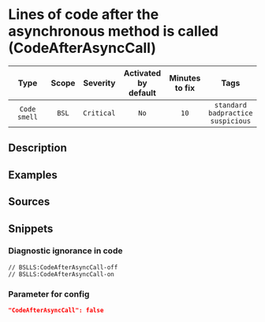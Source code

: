 # Lines of code after the asynchronous method is called (CodeAfterAsyncCall)

|     Type     | Scope |  Severity  |    Activated<br>by default    |    Minutes<br>to fix    |                          Tags                           |
|:------------:|:-----:|:----------:|:-----------------------------:|:-----------------------:|:-------------------------------------------------------:|
| `Code smell` | `BSL` | `Critical` |             `No`              |          `10`           |       `standard`<br>`badpractice`<br>`suspicious`       |

<!-- Блоки выше заполняются автоматически, не трогать -->
## Description
<!-- Описание диагностики заполняется вручную. Необходимо понятным языком описать смысл и схему работу -->

## Examples
<!-- В данном разделе приводятся примеры, на которые диагностика срабатывает, а также можно привести пример, как можно исправить ситуацию -->

## Sources
<!-- Необходимо указывать ссылки на все источники, из которых почерпнута информация для создания диагностики -->
<!-- Примеры источников

* Источник: [Стандарт: Тексты модулей](https://its.1c.ru/db/v8std#content:456:hdoc)
* Полезная информация: [Отказ от использования модальных окон](https://its.1c.ru/db/metod8dev#content:5272:hdoc)
* Источник: [Cognitive complexity, ver. 1.4](https://www.sonarsource.com/docs/CognitiveComplexity.pdf) -->

## Snippets

<!-- Блоки ниже заполняются автоматически, не трогать -->
### Diagnostic ignorance in code

```bsl
// BSLLS:CodeAfterAsyncCall-off
// BSLLS:CodeAfterAsyncCall-on
```

### Parameter for config

```json
"CodeAfterAsyncCall": false
```
